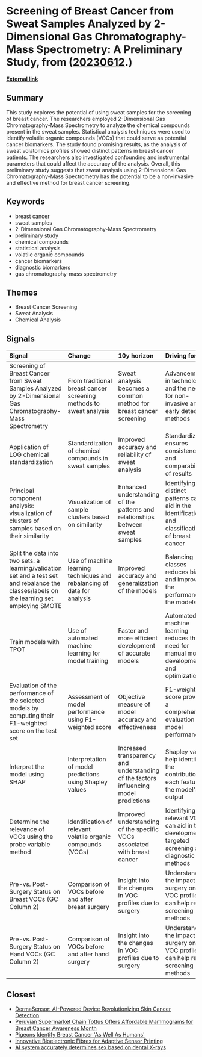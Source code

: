 # __Screening of Breast Cancer from Sweat Samples Analyzed by 2-Dimensional Gas Chromatography-Mass Spectrometry: A Preliminary Study__, from ([20230612](https://kghosh.substack.com/p/20230612).)

__[External link](https://www.mdpi.com/2072-6694/15/11/2939)__



## Summary

This study explores the potential of using sweat samples for the screening of breast cancer. The researchers employed 2-Dimensional Gas Chromatography-Mass Spectrometry to analyze the chemical compounds present in the sweat samples. Statistical analysis techniques were used to identify volatile organic compounds (VOCs) that could serve as potential cancer biomarkers. The study found promising results, as the analysis of sweat volatomics profiles showed distinct patterns in breast cancer patients. The researchers also investigated confounding and instrumental parameters that could affect the accuracy of the analysis. Overall, this preliminary study suggests that sweat analysis using 2-Dimensional Gas Chromatography-Mass Spectrometry has the potential to be a non-invasive and effective method for breast cancer screening.

## Keywords

* breast cancer
* sweat samples
* 2-Dimensional Gas Chromatography-Mass Spectrometry
* preliminary study
* chemical compounds
* statistical analysis
* volatile organic compounds
* cancer biomarkers
* diagnostic biomarkers
* gas chromatography-mass spectrometry

## Themes

* Breast Cancer Screening
* Sweat Analysis
* Chemical Analysis

## Signals

| Signal                                                                                                                                      | Change                                                                  | 10y horizon                                                                           | Driving force                                                                                     |
|:--------------------------------------------------------------------------------------------------------------------------------------------|:------------------------------------------------------------------------|:--------------------------------------------------------------------------------------|:--------------------------------------------------------------------------------------------------|
| Screening of Breast Cancer from Sweat Samples Analyzed by 2-Dimensional Gas Chromatography-Mass Spectrometry                                | From traditional breast cancer screening methods to sweat analysis      | Sweat analysis becomes a common method for breast cancer screening                    | Advancements in technology and the need for non-invasive and early detection methods              |
| Application of LOG chemical standardization                                                                                                 | Standardization of chemical compounds in sweat samples                  | Improved accuracy and reliability of sweat analysis                                   | Standardization ensures consistency and comparability of results                                  |
| Principal component analysis: visualization of clusters of samples based on their similarity                                                | Visualization of sample clusters based on similarity                    | Enhanced understanding of the patterns and relationships between sweat samples        | Identifying distinct patterns can aid in the identification and classification of breast cancer   |
| Split the data into two sets: a learning/validation set and a test set and rebalance the classes/labels on the learning set employing SMOTE | Use of machine learning techniques and rebalancing of data for analysis | Improved accuracy and generalization of the models                                    | Balancing classes reduces bias and improves the performance of the models                         |
| Train models with TPOT                                                                                                                      | Use of automated machine learning for model training                    | Faster and more efficient development of accurate models                              | Automated machine learning reduces the need for manual model development and optimization         |
| Evaluation of the performance of the selected models by computing their F1-weighted score on the test set                                   | Assessment of model performance using F1-weighted score                 | Objective measure of model accuracy and effectiveness                                 | F1-weighted score provides a comprehensive evaluation of model performance                        |
| Interpret the model using SHAP                                                                                                              | Interpretation of model predictions using Shapley values                | Increased transparency and understanding of the factors influencing model predictions | Shapley values help identify the contribution of each feature to the model's output               |
| Determine the relevance of VOCs using the probe variable method                                                                             | Identification of relevant volatile organic compounds (VOCs)            | Improved understanding of the specific VOCs associated with breast cancer             | Identifying relevant VOCs can aid in the development of targeted screening and diagnostic methods |
| Pre-vs. Post-Surgery Status on Breast VOCs (GC Column 2)                                                                                    | Comparison of VOCs before and after breast surgery                      | Insight into the changes in VOC profiles due to surgery                               | Understanding the impact of surgery on VOC profiles can help refine screening methods             |
| Pre-vs. Post-Surgery Status on Hand VOCs (GC Column 2)                                                                                      | Comparison of VOCs before and after hand surgery                        | Insight into the changes in VOC profiles due to surgery                               | Understanding the impact of surgery on VOC profiles can help refine screening methods             |

## Closest

* [DermaSensor: AI-Powered Device Revolutionizing Skin Cancer Detection](09a092904b5b2a5ef355d706b2bacbb3)
* [Peruvian Supermarket Chain Tottus Offers Affordable Mammograms for Breast Cancer Awareness Month](f13bf6b21086443fb7327c8d564b9854)
* [Pigeons Identify Breast Cancer 'As Well As Humans'](96d6452fd513ef2ffdbc3d761b7d24e1)
* [Innovative Bioelectronic Fibres for Adaptive Sensor Printing](0370fcd11fe23fc06dd8784115da238b)
* [AI system accurately determines sex based on dental X-rays](1c5c49fa0a80b72b7e3d69516226080f)